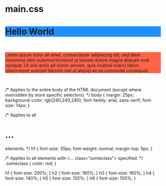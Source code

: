 # main.css
<h1 style="background-color:DodgerBlue;">Hello World</h1>
​
<p style="background-color:Tomato;">
Lorem ipsum dolor sit amet, consectetuer adipiscing elit, sed diam nonummy nibh euismod tincidunt ut laoreet dolore magna aliquam erat volutpat.
Ut wisi enim ad minim veniam, quis nostrud exerci tation ullamcorper suscipit lobortis nisl ut aliquip ex ea commodo consequat.
</p>
​

/* Applies to the entire body of the HTML document (except where overridden by more specific
selectors). */
body {
  margin: 25px;
  background-color: rgb(240,240,240);
  font-family: arial, sans-serif;
  font-size: 14px;
}

/* Applies to all <h1>...</h1> elements. */
h1 {
  font-size: 35px;
  font-weight: normal;
  margin-top: 5px;
}

/* Applies to all elements with <... class="someclass"> specified. */
.someclass { color: red; }


h1 { font-size: 200%; }
h2 { font-size: 180%; }
h3 { font-size: 160%; }
h4 { font-size: 140%; }
h5 { font-size: 120%; }
h6 { font-size: 100%; }




